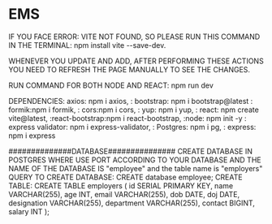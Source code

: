 # EMS

IF YOU FACE ERROR: VITE NOT FOUND, SO PLEASE RUN THIS COMMAND IN THE TERMINAL: npm install vite --save-dev.

WHENEVER YOU UPDATE AND ADD, AFTER PERFORMING THESE ACTIONS YOU NEED TO REFRESH THE PAGE MANUALLY TO SEE THE CHANGES.




RUN COMMAND FOR BOTH NODE AND REACT: npm run dev

DEPENDENCIES: axios: npm i axios,
: bootstrap: npm i bootstrap@latest
: formik:npm i formik,
:   cors:npm i cors,
: yup: npm i yup,
: react: npm create vite@latest,
:react-bootstrap:npm i react-bootstrap,
:node: npm init -y
: express validator: npm i express-validator,
: Postgres: npm i pg,
: express: npm i express


##############DATABASE###############
CREATE DATABASE IN POSTGRES WHERE USE PORT ACCORDING TO YOUR DATABASE AND THE NAME OF THE DATABASE IS "employee" and the table name is "employers"
 QUERY TO CREATE DATABASE: CREATE database employee;
 CREATE TABLE: CREATE TABLE employers (
     id SERIAL PRIMARY KEY,
    name VARCHAR(255),
    age INT,
    email VARCHAR(255),
    dob DATE,
    doj DATE,
    designation VARCHAR(255),
    department VARCHAR(255),
    contact BIGINT,
    salary INT
);

